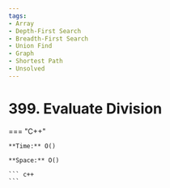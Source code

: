 ```yaml
---
tags:
- Array
- Depth-First Search
- Breadth-First Search
- Union Find
- Graph
- Shortest Path
- Unsolved
---
```



# 399. Evaluate Division

=== "C++"

    **Time:** O()

    **Space:** O()

    ``` c++
    ```